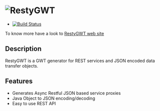 ![RestyGWT](http://restygwt.fusesource.org/images/restygwt-logo.png)
==============

* [![Build Status](https://secure.travis-ci.org/resty-gwt/resty-gwt.png)](http://travis-ci.org/resty-gwt/resty-gwt)

To know more have a look to [RestyGWT web site](http://resty-gwt.github.io/)

Description
-----------

RestyGWT is a GWT generator for REST services and JSON encoded data transfer objects.

Features
--------

* Generates Async Restful JSON based service proxies
* Java Object to JSON encoding/decoding
* Easy to use REST API


